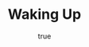---
title: "Waking Up"
bookCover: "/assets/book-covers/waking-up.jpg"
slug: "waking-up"
bookAuthor: "Sam Harris"
rating: 10
amazonLink: ""
author:
  name: Rico Trebeljahr
  picture: "/assets/blog/profile.jpeg"
---
